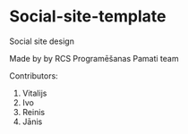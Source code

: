 # Social-site-template
Social site design

Made by by RCS Programēšanas Pamati team

Contributors:
1. Vitalijs
2. Ivo
3. Reinis
4. Jānis
